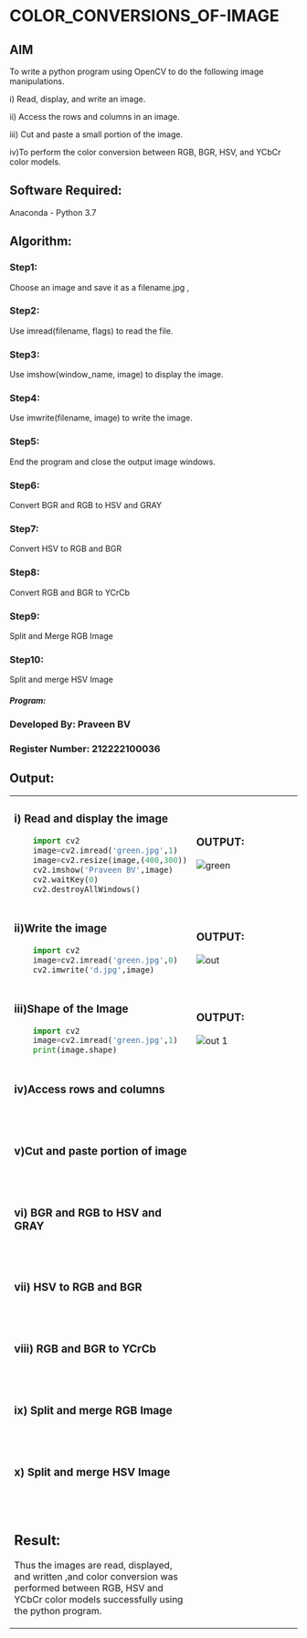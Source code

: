 # COLOR_CONVERSIONS_OF-IMAGE
## AIM
To write a python program using OpenCV to do the following image manipulations.

i) Read, display, and write an image.

ii) Access the rows and columns in an image.

iii) Cut and paste a small portion of the image.

iv)To perform the color conversion between RGB, BGR, HSV, and YCbCr color models.


## Software Required:
Anaconda - Python 3.7
## Algorithm:
### Step1:
Choose an image and save it as a filename.jpg ,
### Step2:
Use imread(filename, flags) to read the file.
### Step3:
Use imshow(window_name, image) to display the image.
### Step4:
Use imwrite(filename, image) to write the image.
### Step5:
End the program and close the output image windows.
### Step6:
Convert BGR and RGB to HSV and GRAY
### Step7:
Convert HSV to RGB and BGR
### Step8:
Convert RGB and BGR to YCrCb
### Step9:
Split and Merge RGB Image
### Step10:
Split and merge HSV Image

##### Program:
### Developed By: Praveen BV
### Register Number: 212222100036


## Output:

<table>
  <tr>
    <td width=50%>

### i) Read and display the image
```Python
    import cv2
    image=cv2.imread('green.jpg',1)
    image=cv2.resize(image,(400,300))
    cv2.imshow('Praveen BV',image)
    cv2.waitKey(0)
    cv2.destroyAllWindows()
``` 
  </td>
  <td>
    
### OUTPUT:

![green](https://github.com/Praveen22042005/COLOR_CONVERSIONS_OF-IMAGE/assets/112475766/ab94fba7-ee06-4b17-a9c9-608037050f38)
  </td>
  </tr>
 
   <tr>
    <td width=50%>

### ii)Write the image
```Python
    import cv2
    image=cv2.imread('green.jpg',0)
    cv2.imwrite('d.jpg',image)
```
  </td>
  <td>

### OUTPUT:

![out](https://github.com/Praveen22042005/COLOR_CONVERSIONS_OF-IMAGE/assets/112475766/429b314c-793e-4689-9a22-7b5b86f5cec6)

  </td>
  </tr>
  <tr>
    <td width=50%>

### iii)Shape of the Image
```Python
    import cv2
    image=cv2.imread('green.jpg',1)
    print(image.shape)
```
  </td>
  <td>

### OUTPUT:
![out 1](https://github.com/Praveen22042005/COLOR_CONVERSIONS_OF-IMAGE/assets/112475766/3502d9cf-0e59-4839-a360-fbfd913bb458)

  </td>
  </tr>
  <tr>
    <td>

### iv)Access rows and columns
<br>
<br>

### v)Cut and paste portion of image
<br>
<br>

### vi) BGR and RGB to HSV and GRAY
<br>
<br>

### vii) HSV to RGB and BGR
<br>
<br>

### viii) RGB and BGR to YCrCb
<br>
<br>

### ix) Split and merge RGB Image
<br>
<br>

### x) Split and merge HSV Image
<br>
<br>




## Result:
Thus the images are read, displayed, and written ,and color conversion was performed between RGB, HSV and YCbCr color models successfully using the python program.







